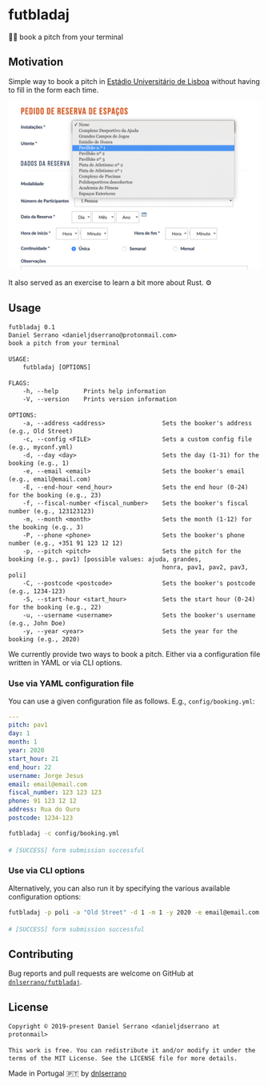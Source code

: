 # futbladaj

👨‍💻 book a pitch from your terminal

## Motivation

Simple way to book a pitch in [Estádio Universitário de Lisboa](https://www.estadio.ulisboa.pt/webform/pedido-de-reserva-de-espacos) without having to fill in the form each time.

![](images/form.png)

It also served as an exercise to learn a bit more about Rust. ⚙️

## Usage

```
futbladaj 0.1
Daniel Serrano <danieljdserrano@protonmail.com>
book a pitch from your terminal

USAGE:
    futbladaj [OPTIONS]

FLAGS:
    -h, --help       Prints help information
    -V, --version    Prints version information

OPTIONS:
    -a, --address <address>                Sets the booker's address (e.g., Old Street)
    -c, --config <FILE>                    Sets a custom config file (e.g., myconf.yml)
    -d, --day <day>                        Sets the day (1-31) for the booking (e.g., 1)
    -e, --email <email>                    Sets the booker's email (e.g., email@email.com)
    -E, --end-hour <end_hour>              Sets the end hour (0-24) for the booking (e.g., 23)
    -f, --fiscal-number <fiscal_number>    Sets the booker's fiscal number (e.g., 123123123)
    -m, --month <month>                    Sets the month (1-12) for the booking (e.g., 3)
    -P, --phone <phone>                    Sets the booker's phone number (e.g., +351 91 123 12 12)
    -p, --pitch <pitch>                    Sets the pitch for the booking (e.g., pav1) [possible values: ajuda, grandes,
                                           honra, pav1, pav2, pav3, poli]
    -C, --postcode <postcode>              Sets the booker's postcode (e.g., 1234-123)
    -S, --start-hour <start_hour>          Sets the start hour (0-24) for the booking (e.g., 22)
    -u, --username <username>              Sets the booker's username (e.g., John Doe)
    -y, --year <year>                      Sets the year for the booking (e.g., 2020)
```

We currently provide two ways to book a pitch. Either via a configuration file written in YAML or via CLI options.

### Use via YAML configuration file

You can use a given configuration file as follows. E.g., `config/booking.yml`:

```yaml
---
pitch: pav1
day: 1
month: 1
year: 2020
start_hour: 21
end_hour: 22
username: Jorge Jesus
email: email@email.com
fiscal_number: 123 123 123
phone: 91 123 12 12
address: Rua do Ouro
postcode: 1234-123
```

```sh
futbladaj -c config/booking.yml

# [SUCCESS] form submission successful
```

### Use via CLI options

Alternatively, you can also run it by specifying the various available configuration options:

```sh
futbladaj -p poli -a "Old Street" -d 1 -m 1 -y 2020 -e email@email.com -S 22 -E 23 -f 123123123 -C 1234-123 -u "John Doe" -P 911231212

# [SUCCESS] form submission successful
```

## Contributing

Bug reports and pull requests are welcome on GitHub at [`dnlserrano/futbladaj`](https://github.com/dnlserrano/futbladaj).

## License

    Copyright © 2019-present Daniel Serrano <danieljdserrano at protonmail>

    This work is free. You can redistribute it and/or modify it under the
    terms of the MIT License. See the LICENSE file for more details.

Made in Portugal :portugal: by [dnlserrano](https://dnlserrano.dev)
